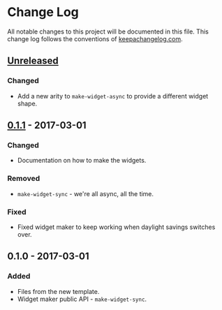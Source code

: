 # Change Log
All notable changes to this project will be documented in this file. This change log follows the conventions of [keepachangelog.com](http://keepachangelog.com/).

## [Unreleased]
### Changed
- Add a new arity to `make-widget-async` to provide a different widget shape.

## [0.1.1] - 2017-03-01
### Changed
- Documentation on how to make the widgets.

### Removed
- `make-widget-sync` - we're all async, all the time.

### Fixed
- Fixed widget maker to keep working when daylight savings switches over.

## 0.1.0 - 2017-03-01
### Added
- Files from the new template.
- Widget maker public API - `make-widget-sync`.

[Unreleased]: https://github.com/your-name/fetch-data/compare/0.1.1...HEAD
[0.1.1]: https://github.com/your-name/fetch-data/compare/0.1.0...0.1.1
